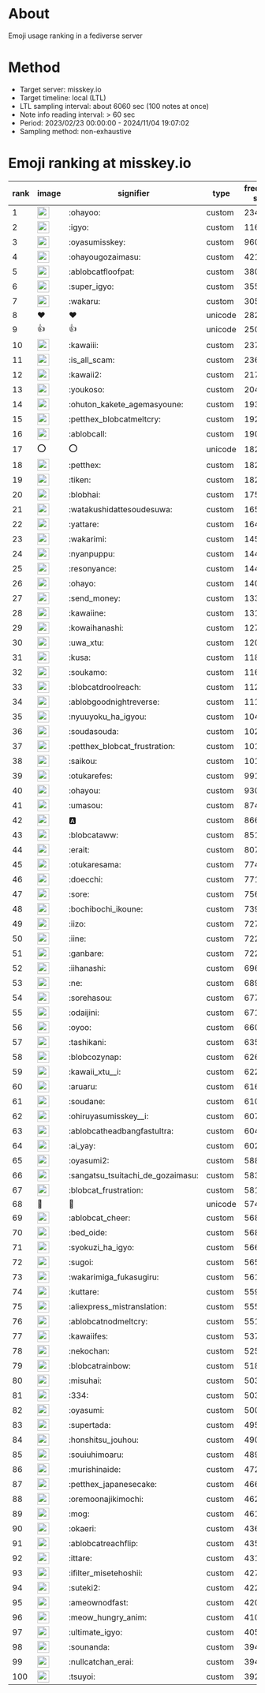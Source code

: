 # About
Emoji usage ranking in a fediverse server

# Method
- Target server: misskey.io
- Target timeline: local (LTL)
- LTL sampling interval: about 6060 sec (100 notes at once)
- Note info reading interval: > 60 sec
- Period: 2023/02/23 00:00:00 - 2024/11/04 19:07:02 
- Sampling method: non-exhaustive

# Emoji ranking at misskey.io

|rank|image|signifier|type|frequency score|
|----|----|----|----|----|
|1|<img height="24" src="https://misskey.io/emoji/ohayoo.webp">|:ohayoo:|custom|234561|
|2|<img height="24" src="https://misskey.io/emoji/igyo.webp">|:igyo:|custom|116062|
|3|<img height="24" src="https://misskey.io/emoji/oyasumisskey.webp">|:oyasumisskey:|custom|96060|
|4|<img height="24" src="https://misskey.io/emoji/ohayougozaimasu.webp">|:ohayougozaimasu:|custom|42161|
|5|<img height="24" src="https://misskey.io/emoji/ablobcatfloofpat.webp">|:ablobcatfloofpat:|custom|38027|
|6|<img height="24" src="https://misskey.io/emoji/super_igyo.webp">|:super_igyo:|custom|35581|
|7|<img height="24" src="https://misskey.io/emoji/wakaru.webp">|:wakaru:|custom|30582|
|8|❤|❤|unicode|28220|
|9|👍|👍|unicode|25053|
|10|<img height="24" src="https://misskey.io/emoji/kawaiii.webp">|:kawaiii:|custom|23727|
|11|<img height="24" src="https://misskey.io/emoji/is_all_scam.webp">|:is_all_scam:|custom|23657|
|12|<img height="24" src="https://misskey.io/emoji/kawaii2.webp">|:kawaii2:|custom|21727|
|13|<img height="24" src="https://misskey.io/emoji/youkoso.webp">|:youkoso:|custom|20422|
|14|<img height="24" src="https://misskey.io/emoji/ohuton_kakete_agemasyoune.webp">|:ohuton_kakete_agemasyoune:|custom|19337|
|15|<img height="24" src="https://misskey.io/emoji/petthex_blobcatmeltcry.webp">|:petthex_blobcatmeltcry:|custom|19255|
|16|<img height="24" src="https://misskey.io/emoji/ablobcall.webp">|:ablobcall:|custom|19071|
|17|⭕|⭕|unicode|18283|
|18|<img height="24" src="https://misskey.io/emoji/petthex.webp">|:petthex:|custom|18279|
|19|<img height="24" src="https://misskey.io/emoji/tiken.webp">|:tiken:|custom|18239|
|20|<img height="24" src="https://misskey.io/emoji/blobhai.webp">|:blobhai:|custom|17572|
|21|<img height="24" src="https://misskey.io/emoji/watakushidattesoudesuwa.webp">|:watakushidattesoudesuwa:|custom|16528|
|22|<img height="24" src="https://misskey.io/emoji/yattare.webp">|:yattare:|custom|16491|
|23|<img height="24" src="https://misskey.io/emoji/wakarimi.webp">|:wakarimi:|custom|14581|
|24|<img height="24" src="https://misskey.io/emoji/nyanpuppu.webp">|:nyanpuppu:|custom|14433|
|25|<img height="24" src="https://misskey.io/emoji/resonyance.webp">|:resonyance:|custom|14420|
|26|<img height="24" src="https://misskey.io/emoji/ohayo.webp">|:ohayo:|custom|14027|
|27|<img height="24" src="https://misskey.io/emoji/send_money.webp">|:send_money:|custom|13383|
|28|<img height="24" src="https://misskey.io/emoji/kawaiine.webp">|:kawaiine:|custom|13194|
|29|<img height="24" src="https://misskey.io/emoji/kowaihanashi.webp">|:kowaihanashi:|custom|12762|
|30|<img height="24" src="https://misskey.io/emoji/uwa_xtu.webp">|:uwa_xtu:|custom|12072|
|31|<img height="24" src="https://misskey.io/emoji/kusa.webp">|:kusa:|custom|11810|
|32|<img height="24" src="https://misskey.io/emoji/soukamo.webp">|:soukamo:|custom|11653|
|33|<img height="24" src="https://misskey.io/emoji/blobcatdroolreach.webp">|:blobcatdroolreach:|custom|11209|
|34|<img height="24" src="https://misskey.io/emoji/ablobgoodnightreverse.webp">|:ablobgoodnightreverse:|custom|11103|
|35|<img height="24" src="https://misskey.io/emoji/nyuuyoku_ha_igyou.webp">|:nyuuyoku_ha_igyou:|custom|10400|
|36|<img height="24" src="https://misskey.io/emoji/soudasouda.webp">|:soudasouda:|custom|10239|
|37|<img height="24" src="https://misskey.io/emoji/petthex_blobcat_frustration.webp">|:petthex_blobcat_frustration:|custom|10151|
|38|<img height="24" src="https://misskey.io/emoji/saikou.webp">|:saikou:|custom|10128|
|39|<img height="24" src="https://misskey.io/emoji/otukarefes.webp">|:otukarefes:|custom|9913|
|40|<img height="24" src="https://misskey.io/emoji/ohayou.webp">|:ohayou:|custom|9304|
|41|<img height="24" src="https://misskey.io/emoji/umasou.webp">|:umasou:|custom|8740|
|42|<img height="24" src="https://misskey.io/emoji/a.webp">|:a:|custom|8662|
|43|<img height="24" src="https://misskey.io/emoji/blobcataww.webp">|:blobcataww:|custom|8517|
|44|<img height="24" src="https://misskey.io/emoji/erait.webp">|:erait:|custom|8077|
|45|<img height="24" src="https://misskey.io/emoji/otukaresama.webp">|:otukaresama:|custom|7742|
|46|<img height="24" src="https://misskey.io/emoji/doecchi.webp">|:doecchi:|custom|7712|
|47|<img height="24" src="https://misskey.io/emoji/sore.webp">|:sore:|custom|7562|
|48|<img height="24" src="https://misskey.io/emoji/bochibochi_ikoune.webp">|:bochibochi_ikoune:|custom|7392|
|49|<img height="24" src="https://misskey.io/emoji/iizo.webp">|:iizo:|custom|7276|
|50|<img height="24" src="https://misskey.io/emoji/iine.webp">|:iine:|custom|7226|
|51|<img height="24" src="https://misskey.io/emoji/ganbare.webp">|:ganbare:|custom|7220|
|52|<img height="24" src="https://misskey.io/emoji/iihanashi.webp">|:iihanashi:|custom|6963|
|53|<img height="24" src="https://misskey.io/emoji/ne.webp">|:ne:|custom|6890|
|54|<img height="24" src="https://misskey.io/emoji/sorehasou.webp">|:sorehasou:|custom|6775|
|55|<img height="24" src="https://misskey.io/emoji/odaijini.webp">|:odaijini:|custom|6710|
|56|<img height="24" src="https://misskey.io/emoji/oyoo.webp">|:oyoo:|custom|6609|
|57|<img height="24" src="https://misskey.io/emoji/tashikani.webp">|:tashikani:|custom|6350|
|58|<img height="24" src="https://misskey.io/emoji/blobcozynap.webp">|:blobcozynap:|custom|6268|
|59|<img height="24" src="https://misskey.io/emoji/kawaii_xtu__i.webp">|:kawaii_xtu__i:|custom|6229|
|60|<img height="24" src="https://misskey.io/emoji/aruaru.webp">|:aruaru:|custom|6161|
|61|<img height="24" src="https://misskey.io/emoji/soudane.webp">|:soudane:|custom|6105|
|62|<img height="24" src="https://misskey.io/emoji/ohiruyasumisskey__i.webp">|:ohiruyasumisskey__i:|custom|6072|
|63|<img height="24" src="https://misskey.io/emoji/ablobcatheadbangfastultra.webp">|:ablobcatheadbangfastultra:|custom|6041|
|64|<img height="24" src="https://misskey.io/emoji/ai_yay.webp">|:ai_yay:|custom|6027|
|65|<img height="24" src="https://misskey.io/emoji/oyasumi2.webp">|:oyasumi2:|custom|5883|
|66|<img height="24" src="https://misskey.io/emoji/sangatsu_tsuitachi_de_gozaimasu.webp">|:sangatsu_tsuitachi_de_gozaimasu:|custom|5839|
|67|<img height="24" src="https://misskey.io/emoji/blobcat_frustration.webp">|:blobcat_frustration:|custom|5814|
|68|🎉|🎉|unicode|5742|
|69|<img height="24" src="https://misskey.io/emoji/ablobcat_cheer.webp">|:ablobcat_cheer:|custom|5688|
|70|<img height="24" src="https://misskey.io/emoji/bed_oide.webp">|:bed_oide:|custom|5682|
|71|<img height="24" src="https://misskey.io/emoji/syokuzi_ha_igyo.webp">|:syokuzi_ha_igyo:|custom|5661|
|72|<img height="24" src="https://misskey.io/emoji/sugoi.webp">|:sugoi:|custom|5654|
|73|<img height="24" src="https://misskey.io/emoji/wakarimiga_fukasugiru.webp">|:wakarimiga_fukasugiru:|custom|5617|
|74|<img height="24" src="https://misskey.io/emoji/kuttare.webp">|:kuttare:|custom|5596|
|75|<img height="24" src="https://misskey.io/emoji/aliexpress_mistranslation.webp">|:aliexpress_mistranslation:|custom|5555|
|76|<img height="24" src="https://misskey.io/emoji/ablobcatnodmeltcry.webp">|:ablobcatnodmeltcry:|custom|5514|
|77|<img height="24" src="https://misskey.io/emoji/kawaiifes.webp">|:kawaiifes:|custom|5375|
|78|<img height="24" src="https://misskey.io/emoji/nekochan.webp">|:nekochan:|custom|5257|
|79|<img height="24" src="https://misskey.io/emoji/blobcatrainbow.webp">|:blobcatrainbow:|custom|5180|
|80|<img height="24" src="https://misskey.io/emoji/misuhai.webp">|:misuhai:|custom|5035|
|81|<img height="24" src="https://misskey.io/emoji/334.webp">|:334:|custom|5030|
|82|<img height="24" src="https://misskey.io/emoji/oyasumi.webp">|:oyasumi:|custom|5003|
|83|<img height="24" src="https://misskey.io/emoji/supertada.webp">|:supertada:|custom|4959|
|84|<img height="24" src="https://misskey.io/emoji/honshitsu_jouhou.webp">|:honshitsu_jouhou:|custom|4909|
|85|<img height="24" src="https://misskey.io/emoji/souiuhimoaru.webp">|:souiuhimoaru:|custom|4895|
|86|<img height="24" src="https://misskey.io/emoji/murishinaide.webp">|:murishinaide:|custom|4726|
|87|<img height="24" src="https://misskey.io/emoji/petthex_japanesecake.webp">|:petthex_japanesecake:|custom|4664|
|88|<img height="24" src="https://misskey.io/emoji/oremoonajikimochi.webp">|:oremoonajikimochi:|custom|4628|
|89|<img height="24" src="https://misskey.io/emoji/mog.webp">|:mog:|custom|4617|
|90|<img height="24" src="https://misskey.io/emoji/okaeri.webp">|:okaeri:|custom|4361|
|91|<img height="24" src="https://misskey.io/emoji/ablobcatreachflip.webp">|:ablobcatreachflip:|custom|4353|
|92|<img height="24" src="https://misskey.io/emoji/ittare.webp">|:ittare:|custom|4312|
|93|<img height="24" src="https://misskey.io/emoji/ifilter_misetehoshii.webp">|:ifilter_misetehoshii:|custom|4275|
|94|<img height="24" src="https://misskey.io/emoji/suteki2.webp">|:suteki2:|custom|4225|
|95|<img height="24" src="https://misskey.io/emoji/ameownodfast.webp">|:ameownodfast:|custom|4204|
|96|<img height="24" src="https://misskey.io/emoji/meow_hungry_anim.webp">|:meow_hungry_anim:|custom|4106|
|97|<img height="24" src="https://misskey.io/emoji/ultimate_igyo.webp">|:ultimate_igyo:|custom|4055|
|98|<img height="24" src="https://misskey.io/emoji/sounanda.webp">|:sounanda:|custom|3946|
|99|<img height="24" src="https://misskey.io/emoji/nullcatchan_erai.webp">|:nullcatchan_erai:|custom|3940|
|100|<img height="24" src="https://misskey.io/emoji/tsuyoi.webp">|:tsuyoi:|custom|3929|
